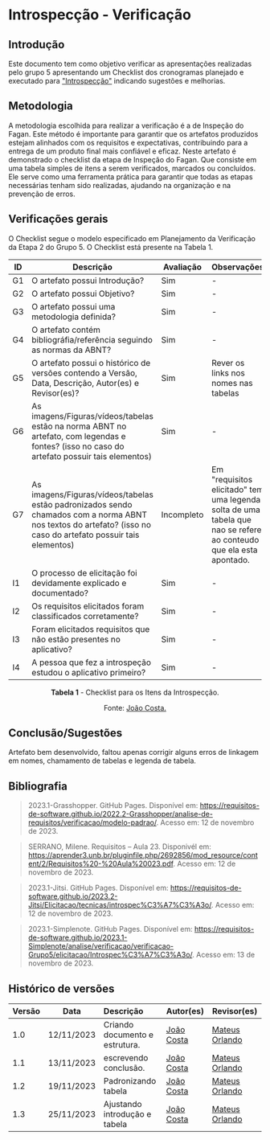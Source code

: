 # Introspecção - Verificação

## Introdução
Este documento tem como objetivo verificar as apresentações realizadas pelo grupo 5 apresentando um Checklist dos cronogramas planejado e executado para  ["Introspecção"](https://requisitos-de-software.github.io/2023.2-Jitsi/Elicitacao/tecnicas/introspec%C3%A7%C3%A3o/) indicando sugestões e melhorias.

## Metodologia

A metodologia escolhida para realizar a verificação é a de Inspeção do Fagan. Este método é importante para garantir que os artefatos produzidos estejam alinhados com os requisitos e expectativas, contribuindo para a entrega de um produto final mais confiável e eficaz. Neste artefato é demonstrado o checklist da etapa de Inspeção do Fagan. Que consiste em uma tabela simples de itens a serem verificados, marcados ou concluídos. Ele serve como uma ferramenta prática para garantir que todas as etapas necessárias tenham sido realizadas, ajudando na organização e na prevenção de erros.

## Verificações gerais
O Checklist segue o modelo especificado em Planejamento da Verificação da Etapa 2 do Grupo 5. O Checklist está presente na Tabela 1.

<center>

| ID | Descrição | Avaliação | Observações |
| ---| -------- | --------- | ------------ |
| G1  | O artefato possui Introdução? | Sim | - |
| G2  | O artefato possui Objetivo? | Sim | - |
| G3  | O artefato possui uma metodologia definida? | Sim | - |
| G4  | O artefato contém bibliográfia/referência seguindo as normas da ABNT? | Sim | - |
| G5  | O artefato possui o histórico de versões contendo a Versão, Data, Descrição, Autor(es) e Revisor(es)? | Sim | Rever os links nos nomes nas tabelas |
| G6  | As imagens/Figuras/vídeos/tabelas estão na norma ABNT no artefato, com legendas e fontes? (isso no caso do artefato possuir tais elementos) | Sim | - |
| G7  | As imagens/Figuras/vídeos/tabelas estão padronizados sendo chamados com a norma ABNT nos textos do artefato? (isso no caso do artefato possuir tais elementos) | Incompleto | Em "requisitos elicitado" tem uma legenda solta de uma tabela que nao se refere ao conteudo que ela esta apontado. |
| I1 | O processo de elicitação foi devidamente explicado e documentado? | Sim | - |
| I2 | Os requisitos elicitados foram classificados corretamente? | Sim | - |
| I3 | Foram elicitados requisitos que não estão presentes no aplicativo?	 | Sim | - |
| I4 | A pessoa que fez a introspeção estudou o aplicativo primeiro? | Sim | - |

**Tabela 1** - Checklist para os Itens da Introspecção.

Fonte: [João Costa.](https://github.com/jvcostta)

</center>

## Conclusão/Sugestões
Artefato bem desenvolvido, faltou apenas corrigir alguns erros de linkagem em nomes, chamamento de tabelas e legenda de tabela.

## Bibliografia

> 2023.1-Grasshopper. GitHub Pages. Disponível em: https://requisitos-de-software.github.io/2022.2-Grasshopper/analise-de-requisitos/verificacao/modelo-padrao/. Acesso em: 12 de novembro de 2023.

> SERRANO, Milene. Requisitos – Aula 23. Disponivél em: https://aprender3.unb.br/pluginfile.php/2692856/mod_resource/content/2/Requisitos%20-%20Aula%20023.pdf. Acesso em: 12 de novembro de 2023.

> 2023.1-Jitsi. GitHub Pages. Disponível em: https://requisitos-de-software.github.io/2023.2-Jitsi/Elicitacao/tecnicas/introspec%C3%A7%C3%A3o/. Acesso em: 12 de novembro de 2023.

> 2023.1-Simplenote. GitHub Pages. Disponível em: https://requisitos-de-software.github.io/2023.1-Simplenote/analise/verificacao/verificacao-Grupo5/elicitacao/Introspec%C3%A7%C3%A3o/. Acesso em: 13 de novembro de 2023.

## Histórico de versões
| Versão | Data       | Descrição                   | Autor(es)     | Revisor(es) |
|--------|------------|:-----------------------------|---------------|-------------|
| 1.0    | 12/11/2023 | Criando documento e estrutura. |  [João Costa](https://github.com/jvcostta)   |  [Mateus Orlando](https://github.com/MateusPy) |
| 1.1    | 13/11/2023 | escrevendo conclusão. |  [João Costa](https://github.com/jvcostta)   |  [Mateus Orlando](https://github.com/MateusPy) |
| 1.2    | 19/11/2023 | Padronizando tabela |  [João Costa](https://github.com/jvcostta)   |  [Mateus Orlando](https://github.com/MateusPy)  |
| 1.3    | 25/11/2023 | Ajustando introdução e tabela |  [João Costa](https://github.com/jvcostta)   |  [Mateus Orlando](https://github.com/MateusPy)           |
